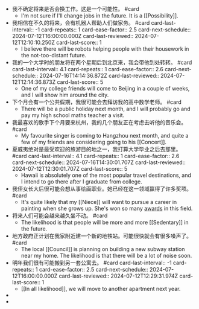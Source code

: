 - 我不确定将来是否会换工作。这是一个可能性。 #card
	- I'm not sure if I'll change jobs in the future. It is a [[Possibility]].
- 我相信在不久的将来，会有机器人帮助人们做家务。 #card
  card-last-interval:: -1
  card-repeats:: 1
  card-ease-factor:: 2.5
  card-next-schedule:: 2024-07-12T16:00:00.000Z
  card-last-reviewed:: 2024-07-12T12:10:10.250Z
  card-last-score:: 1
	- I believe there will be robots helping people with their housework in the not-too-distant future.
- 我的一个大学时的朋友将在两个星期后到北京来，我会带他到处转转。 #card
  card-last-interval:: 4.1
  card-repeats:: 1
  card-ease-factor:: 2.6
  card-next-schedule:: 2024-07-16T14:14:36.872Z
  card-last-reviewed:: 2024-07-12T12:14:36.873Z
  card-last-score:: 5
	- One of my college friends will come to Beijing in a couple of weeks, and I will show him around the city.
- 下个月会有一个公共假期，我很可能会去拜访我的高中数学老师。 #card
	- There will be a public holiday next month, and I will probably go and pay my high school maths teacher a visit.
- 我最喜欢的歌手下个月要来杭州，我的几个朋友正在考虑去听他的音乐会。 #card
	- My favourite singer is coming to Hangzhou next month, and quite a few of my friends are considering going to his [[Concert]].
- 夏威夷绝对是最受欢迎的旅游目的地之一，我打算大学毕业之后去那里。 #card
  card-last-interval:: 4.1
  card-repeats:: 1
  card-ease-factor:: 2.6
  card-next-schedule:: 2024-07-16T14:30:01.707Z
  card-last-reviewed:: 2024-07-12T12:30:01.707Z
  card-last-score:: 5
	- Hawaii is absolutely one of the most popular travel destinations, and I intend to go there after I graduate from college.
- 我侄女长大后很可能会想从事绘画职业。她已经在这一领域赢得了许多奖项。 #card
	- It's quite likely that my [[Niece]] will want to pursue a career in painting when she grows up. She's won so many [awards]([[Award]]) in this field.
- 将来人们可能会越来越久坐不动。 #card
	- The likelihood is that people will be more and more [[Sedentary]] in the future.
- 地方政府正计划在我家附近建一个新的地铁站。可能很快就会有很多噪声了。 #card
	- The local [[Council]] is planning on building a new subway station near my home. The likelihood is that there will be a lot of noise soon.
- 明年我们很有可能搬到另一套公寓去。 #card
  card-last-interval:: -1
  card-repeats:: 1
  card-ease-factor:: 2.5
  card-next-schedule:: 2024-07-12T16:00:00.000Z
  card-last-reviewed:: 2024-07-12T12:29:31.974Z
  card-last-score:: 1
	- [[In all likelihood]], we will move to another apartment next year.
-
-